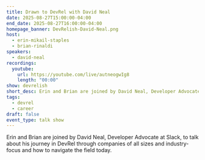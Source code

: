 ```yaml
---
title: Drawn to DevRel with David Neal
date: 2025-08-27T15:00:00-04:00
end_date: 2025-08-27T16:00:00-04:00
homepage_banner: DevRelish-David-Neal.png
host:
  - erin-mikail-staples
  - brian-rinaldi
speakers:
  - david-neal
recordings:
  youtube:
    url: https://youtube.com/live/autneogwIg8
    length: "00:00"
show: devrelish
short_desc: Erin and Brian are joined by David Neal, Developer Advocate at Slack, to talk about his journey in DevRel through companies of all sizes and industry-focus and how to navigate the field today.
tags:
  - devrel
  - career
draft: false
event_type: talk show
---
```


Erin and Brian are joined by David Neal, Developer Advocate at Slack, to talk about his journey in DevRel through companies of all sizes and industry-focus and how to navigate the field today.
